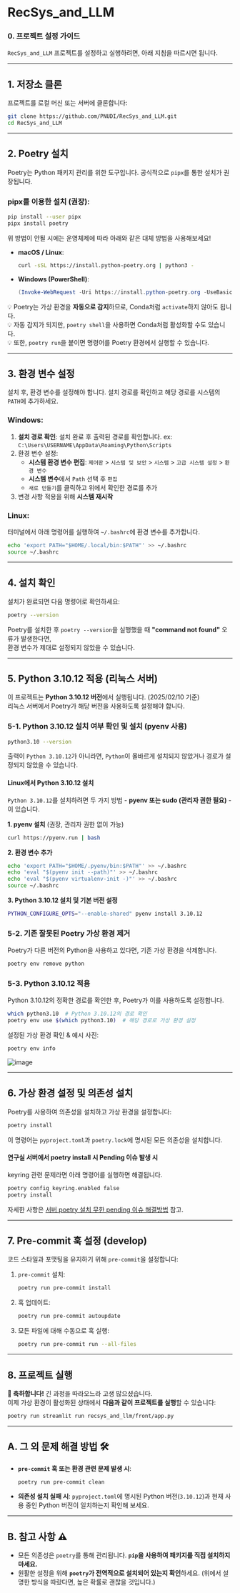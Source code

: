 # RecSys_and_LLM

### 0. 프로젝트 설정 가이드

`RecSys_and_LLM` 프로젝트를 설정하고 실행하려면, 아래 지침을 따르시면 됩니다.

---

## 1. 저장소 클론

프로젝트를 로컬 머신 또는 서버에 클론합니다:

```bash
git clone https://github.com/PNUDI/RecSys_and_LLM.git
cd RecSys_and_LLM
```

---

## 2. Poetry 설치

Poetry는 Python 패키지 관리를 위한 도구입니다. 공식적으로 `pipx`를 통한 설치가 권장됩니다.

### pipx를 이용한 설치 (권장):

```bash
pip install --user pipx
pipx install poetry
```

위 방법이 안될 시에는 운영체제에 따라 아래와 같은 대체 방법을 사용해보세요!

- **macOS / Linux**:

  ```bash
  curl -sSL https://install.python-poetry.org | python3 -
  ```

- **Windows (PowerShell)**:

  ```powershell
  (Invoke-WebRequest -Uri https://install.python-poetry.org -UseBasicParsing).Content | python -
  ```

💡 Poetry는 가상 환경을 **자동으로 감지**하므로, Conda처럼 `activate`하지 않아도 됩니다.  
💡 자동 감지가 되지만, `poetry shell`을 사용하면 Conda처럼 활성화할 수도 있습니다.  
💡 또한, `poetry run`을 붙이면 명령어를 Poetry 환경에서 실행할 수 있습니다.  

---

## 3. 환경 변수 설정
설치 후, 환경 변수를 설정해야 합니다. 설치 경로를 확인하고 해당 경로를 시스템의 `PATH`에 추가하세요.

### Windows:
1. **설치 경로 확인**: 설치 완료 후 출력된 경로를 확인합니다. ex: `C:\Users\USERNAME\AppData\Roaming\Python\Scripts`
2. 환경 변수 설정:
   - **시스템 환경 변수 편집**: `제어판` > `시스템 및 보안` > `시스템` > `고급 시스템 설정` > `환경 변수`
   - **시스템 변수**에서 `Path` 선택 후 `편집`
   - `새로 만들기`를 클릭하고 위에서 확인한 경로를 추가
3. 변경 사항 적용을 위해 **시스템 재시작**

### Linux:

터미널에서 아래 명령어를 실행하여 `~/.bashrc`에 환경 변수를 추가합니다.

```bash
echo 'export PATH="$HOME/.local/bin:$PATH"' >> ~/.bashrc
source ~/.bashrc
```

---

## 4. 설치 확인
설치가 완료되면 다음 명령어로 확인하세요:

```bash
poetry --version
```
Poetry를 설치한 후 `poetry --version`을 실행했을 때 **"command not found"** 오류가 발생한다면,  
환경 변수가 제대로 설정되지 않았을 수 있습니다.

---

## 5. Python 3.10.12 적용 (리눅스 서버)
이 프로젝트는 **Python 3.10.12 버전**에서 실행됩니다. (2025/02/10 기준)  
리눅스 서버에서 Poetry가 해당 버전을 사용하도록 설정해야 합니다.

### 5-1. Python 3.10.12 설치 여부 확인 및 설치 (pyenv 사용)
```bash
python3.10 --version
```
출력이 `Python 3.10.12`가 아니라면, `Python`이 올바르게 설치되지 않았거나 경로가 설정되지 않았을 수 있습니다. 

#### Linux에서 Python 3.10.12 설치

`Python 3.10.12`를 설치하려면 두 가지 방법 - **pyenv 또는 sudo (관리자 권한 필요)** - 이 있습니다. 

**1. pyenv 설치** (권장, 관리자 권한 없이 가능)
```bash
curl https://pyenv.run | bash
```
**2. 환경 변수 추가**
```bash
echo 'export PATH="$HOME/.pyenv/bin:$PATH"' >> ~/.bashrc
echo 'eval "$(pyenv init --path)"' >> ~/.bashrc
echo 'eval "$(pyenv virtualenv-init -)"' >> ~/.bashrc
source ~/.bashrc
```

**3. Python 3.10.12 설치 및 기본 버전 설정**
```bash
PYTHON_CONFIGURE_OPTS="--enable-shared" pyenv install 3.10.12
```

### 5-2. 기존 잘못된 Poetry 가상 환경 제거
Poetry가 다른 버전의 Python을 사용하고 있다면, 기존 가상 환경을 삭제합니다.

```bash
poetry env remove python
```

### 5-3. Python 3.10.12 적용
Python 3.10.12의 정확한 경로를 확인한 후, Poetry가 이를 사용하도록 설정합니다.

```bash
which python3.10  # Python 3.10.12의 경로 확인
poetry env use $(which python3.10)  # 해당 경로로 가상 환경 설정
```

설정된 가상 환경 확인 & 예시 사진:

```bash
poetry env info
```
![image](https://github.com/user-attachments/assets/e3a08054-3b86-4eea-86ff-726f802fec30)

---

## 6. 가상 환경 설정 및 의존성 설치

Poetry를 사용하여 의존성을 설치하고 가상 환경을 설정합니다:

```bash
poetry install
```

이 명령어는 `pyproject.toml`과 `poetry.lock`에 명시된 모든 의존성을 설치합니다.

#### 연구실 서버에서 poetry install 시 Pending 이슈 발생 시
keyring 관련 문제라면 아래 명령어를 실행하면 해결됩니다.

```bash
poetry config keyring.enabled false
poetry install
```

자세한 사항은 [서버 poetry 설치 무한 pending 이슈 해결방법](https://velog.io/@diluny/%EC%84%9C%EB%B2%84-poetry-%EC%84%A4%EC%B9%98-%EB%AC%B4%ED%95%9C-pending-%EC%9D%B4%EC%8A%88-%ED%95%B4%EA%B2%B0%EB%B0%A9%EB%B2%95) 참고.

---

## 7. Pre-commit 훅 설정 (develop)

코드 스타일과 포맷팅을 유지하기 위해 `pre-commit`을 설정합니다:

1. `pre-commit` 설치:

   ```bash
   poetry run pre-commit install
   ```

2. 훅 업데이트:

   ```bash
   poetry run pre-commit autoupdate
   ```

3. 모든 파일에 대해 수동으로 훅 실행:

   ```bash
   poetry run pre-commit run --all-files
   ```

---

## 8. 프로젝트 실행

**🥳 축하합니다!**  긴 과정을 따라오느라 고생 많으셨습니다.  
이제 가상 환경이 활성화된 상태에서 **다음과 같이 프로젝트를 실행**할 수 있습니다:

```bash
poetry run streamlit run recsys_and_llm/front/app.py
```

---

## A. 그 외 문제 해결 방법 🛠️

- **`pre-commit` 훅 또는 환경 관련 문제 발생 시**:

  ```bash
  poetry run pre-commit clean
  ```

- **의존성 설치 실패 시**: `pyproject.toml`에 명시된 Python 버전(`3.10.12`)과 현재 사용 중인 Python 버전이 일치하는지 확인해 보세요.


---

## B. 참고 사항 ⚠️

- 모든 의존성은 `poetry`를 통해 관리됩니다. **`pip`을 사용하여 패키지를 직접 설치하지 마세요.**
- 원활한 설정을 위해 **`poetry`가 전역적으로 설치되어 있는지 확인**하세요.  (위에서 설명한 방식을 따랐다면, 높은 확률로 괜찮을 것입니다.)


